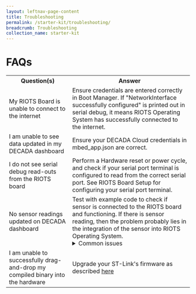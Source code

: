 ```yaml
---
layout: leftnav-page-content
title: Troubleshooting
permalink: /starter-kit/troubleshooting/
breadcrumb: Troubleshooting
collection_name: starter-kit
---
```


# FAQs

<table>
  <tr>
    <th>Question(s)</th>
    <th>Answer</th>
  </tr>
  <tr>
    <td>My RIOTS Board is unable to connect to the internet</td>
    <td>Ensure credentials are entered correctly in Boot Manager. If "NetworkInterface successfully configured" is printed out in serial debug, it means RIOTS Operating System has successfully connected to the internet.</td>
  </tr>
  <tr>
    <td>I am unable to see data updated in my DECADA dashboard</td>
    <td>Ensure your DECADA Cloud credentials in mbed_app.json are correct.</td>
  </tr>
  <tr>
    <td>I do not see serial debug read-outs from the RIOTS board</td>
    <td>Perform a Hardware reset or power cycle, and check if your serial port terminal is configured to read from the correct serial port. See RIOTS Board Setup for configuring your serial port terminal.</td>
  </tr>
  <tr>
    <td>No sensor readings updated on DECADA dashboard</td>
    <td>Test with example code to check if sensor is connected to the RIOTS board and functioning. If there is sensor reading, then the problem probably lies in the integration of the sensor into RIOTS Operating System. <details> <summary> Common issues </summary> - Polling the sensor faster than the sensor's measurement rate, resulting in no new available data; increase the sensor_thread sleep time to allow the sensor to measure a new set of data before reading the sensor <br><br> - Wrong I<sup>2</sup>C address used for I<sup>2</sup>C sensor; make sure the I<sup>2</sup>C address used in the sensor driver tallies with the address given in the sensor datasheet and the hardware configuration of the sensor's address (for sensors with multiple I<sup>2</sup>C address) <br><br> - I<sup>2</sup>C port pin name assigned to sensor is different from connected pins on the actual RIOTS board. See Reference for External Sensor Connectors for the pin names available for external sensor connections. </details></td>
  </tr>
  <tr>
    <td>I am unable to successfully drag-and-drop my compiled binary into the hardware</td>
    <td>Upgrade your ST-Link's firmware as described <a href="https://www.st.com/content/st_com/en/products/development-tools/software-development-tools/stm32-software-development-tools/stm32-programmers/stsw-link007.html">here</a></td>
  </tr>
</table>
